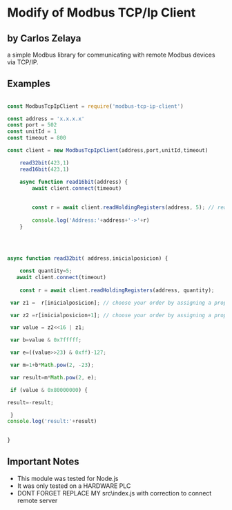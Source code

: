 
# Modify of Modbus TCP/Ip  Client
## by Carlos Zelaya
a simple Modbus library for communicating with remote Modbus devices via TCP/IP.


## Examples

```javascript
 
const ModbusTcpIpClient = require('modbus-tcp-ip-client')

const address = 'x.x.x.x'
const port = 502
const unitId = 1
const timeout = 800

const client = new ModbusTcpIpClient(address,port,unitId,timeout)

    read32bit(423,1)  
    read16bit(423,1)  

    async function read16bit(address) { 
        await client.connect(timeout) 
        
        
        const r = await client.readHoldingRegisters(address, 5); // read 5 register of 16bit
                        
        console.log('Address:'+address+'->'+r)
    }
        
        
        

async function read32bit( address,inicialposicion) {

    const quantity=5; 
   await client.connect(timeout)
   
    const r = await client.readHoldingRegisters(address, quantity);

 var z1 =  r[inicialposicion]; // choose your order by assigning a proper value

 var z2 =r[inicialposicion+1]; // choose your order by assigning a proper value

 var value = z2<<16 | z1;

 var b=value & 0x7fffff;

 var e=((value>>23) & 0xff)-127;

 var m=1+b*Math.pow(2, -23);

 var result=m*Math.pow(2, e);

 if (value & 0x80000000) {

result=-result;

 }
console.log('result:'+result)

    
}
```
## Important Notes
* This module was tested for Node.js 
* It was only tested on a HARDWARE PLC 
* DONT FORGET REPLACE MY src\index.js with correction to connect remote server


